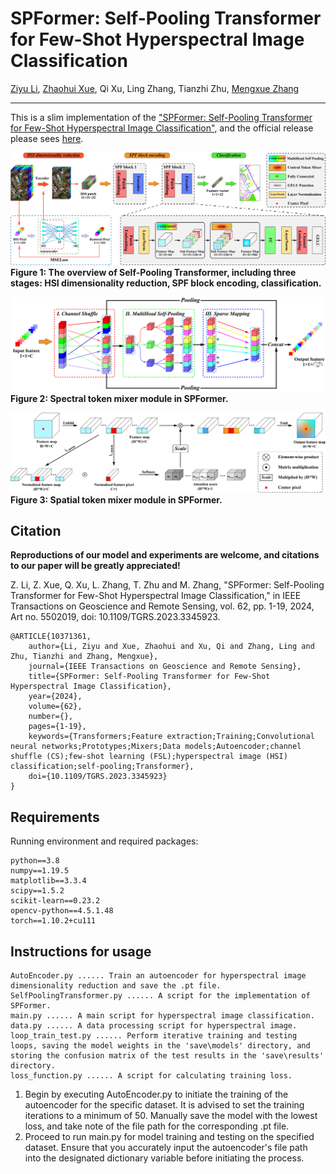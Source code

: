 # SPFormer: Self-Pooling Transformer for Few-Shot Hyperspectral Image Classification

[Ziyu Li](https://www.researchgate.net/profile/Ziyu-Li-28), [Zhaohui Xue](https://sites.google.com/site/zhaohuixuers), Qi Xu, Ling Zhang, Tianzhi Zhu, [Mengxue Zhang](https://scholar.google.com/citations?user=To-g0UkAAAAJ)

___________

This is a slim implementation of the ["SPFormer: Self-Pooling Transformer for Few-Shot Hyperspectral Image Classification"](https://ieeexplore.ieee.org/document/10371361), and the official release please sees [here](https://github.com/ZhaohuiXue/SPFormer).

![alt text](./figure/SPFormer.jpg)
**Figure 1: The overview of Self-Pooling Transformer, including three stages: HSI dimensionality reduction, SPF block encoding, classification.**

![alt text](./figure/CSSM-MHSP.jpg)
**Figure 2: Spectral token mixer module in SPFormer.**

![alt text](./figure/CTM.jpg)
**Figure 3: Spatial token mixer module in SPFormer.**

Citation
---------------------

**Reproductions of our model and experiments are welcome, and citations to our paper will be greatly appreciated!**

Z. Li, Z. Xue, Q. Xu, L. Zhang, T. Zhu and M. Zhang, "SPFormer: Self-Pooling Transformer for Few-Shot Hyperspectral Image Classification," in IEEE Transactions on Geoscience and Remote Sensing, vol. 62, pp. 1-19, 2024, Art no. 5502019, doi: 10.1109/TGRS.2023.3345923.

    @ARTICLE{10371361,
        author={Li, Ziyu and Xue, Zhaohui and Xu, Qi and Zhang, Ling and Zhu, Tianzhi and Zhang, Mengxue},
        journal={IEEE Transactions on Geoscience and Remote Sensing}, 
        title={SPFormer: Self-Pooling Transformer for Few-Shot Hyperspectral Image Classification}, 
        year={2024},
        volume={62},
        number={},
        pages={1-19},
        keywords={Transformers;Feature extraction;Training;Convolutional neural networks;Prototypes;Mixers;Data models;Autoencoder;channel shuffle (CS);few-shot learning (FSL);hyperspectral image (HSI) classification;self-pooling;Transformer},
        doi={10.1109/TGRS.2023.3345923}
    }
    
Requirements
---------------------
Running environment and required packages:
    
    python==3.8
    numpy==1.19.5
    matplotlib==3.3.4
    scipy==1.5.2
    scikit-learn==0.23.2
    opencv-python==4.5.1.48
    torch==1.10.2+cu111

Instructions for usage
---------------------

    AutoEncoder.py ...... Train an autoencoder for hyperspectral image dimensionality reduction and save the .pt file.
    SelfPoolingTransformer.py ...... A script for the implementation of SPFormer.
    main.py ...... A main script for hyperspectral image classification.
    data.py ...... A data processing script for hyperspectral image.
    loop_train_test.py ...... Perform iterative training and testing loops, saving the model weights in the 'save\models' directory, and storing the confusion matrix of the test results in the 'save\results' directory.
    loss_function.py ...... A script for calculating training loss.

1. Begin by executing AutoEncoder.py to initiate the training of the autoencoder for the specific dataset. It is advised to set the training iterations to a minimum of 50. Manually save the model with the lowest loss, and take note of the file path for the corresponding .pt file.
2. Proceed to run main.py for model training and testing on the specified dataset. Ensure that you accurately input the autoencoder's file path into the designated dictionary variable before initiating the process.

